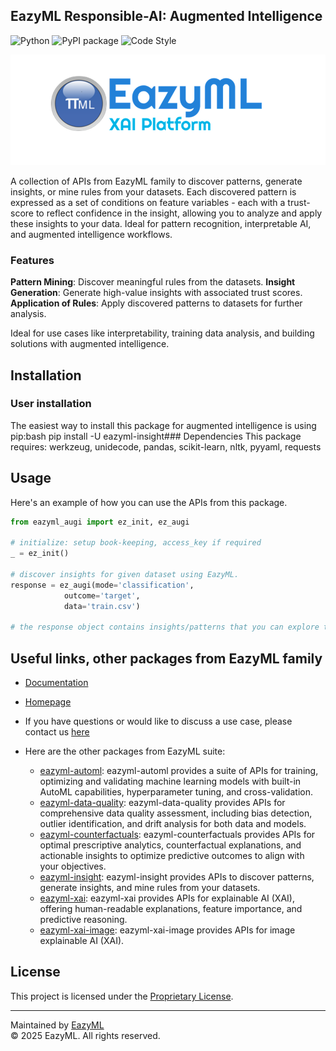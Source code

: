 ## EazyML Responsible-AI: Augmented Intelligence
![Python](https://img.shields.io/badge/python-3.8%20%7C%203.9%20%7C%203.10%20%7C%203.11%20%7C%203.12-blue)  ![PyPI package](https://img.shields.io/badge/pypi%20package-0.0.46-brightgreen) ![Code Style](https://img.shields.io/badge/code%20style-black-black)

![EazyML](https://github.com/EazyML/eazyml-docs/raw/refs/heads/master/EazyML_logo.png)

A collection of APIs from EazyML family to discover patterns, generate insights, or mine rules from your datasets. Each discovered pattern is expressed as a set of conditions on feature variables - each with a trust-score to reflect confidence in the insight, allowing you to analyze and apply these insights to your data. Ideal for pattern recognition, interpretable AI, and augmented intelligence workflows.

### Features
**Pattern Mining**: Discover meaningful rules from the  datasets.
**Insight Generation**: Generate high-value insights with associated trust scores.
**Application of Rules**: Apply discovered patterns to datasets for further analysis.

Ideal for use cases like interpretability, training data analysis, and building solutions with augmented intelligence.

## Installation
### User installation
The easiest way to install this package for augmented intelligence is using pip:bash
pip install -U eazyml-insight### Dependencies
This package requires:
werkzeug,
unidecode,
pandas,
scikit-learn,
nltk,
pyyaml,
requests

## Usage
Here's an example of how you can use the APIs from this package.
```python
from eazyml_augi import ez_init, ez_augi

# initialize: setup book-keeping, access_key if required 
_ = ez_init()

# discover insights for given dataset using EazyML.
response = ez_augi(mode='classification',
            outcome='target',
            data='train.csv')

# the response object contains insights/patterns that you can explore to integrate in your augmented intelligence workflows.You can find more information in the [documentation](https://eazyml.readthedocs.io/en/latest/packages/eazyml_augi.html).
```

## Useful links, other packages from EazyML family
- [Documentation](https://docs.eazyml.com)
- [Homepage](https://eazyml.com)
- If you have questions or would like to discuss a use case, please contact us [here](https://eazyml.com/trust-in-ai)
- Here are the other packages from EazyML suite:

    - [eazyml-automl](https://pypi.org/project/eazyml/): eazyml-automl provides a suite of APIs for training, optimizing and validating machine learning models with built-in AutoML capabilities, hyperparameter tuning, and cross-validation.
    - [eazyml-data-quality](https://pypi.org/project/eazyml-dq/): eazyml-data-quality provides APIs for comprehensive data quality assessment, including bias detection, outlier identification, and drift analysis for both data and models.
    - [eazyml-counterfactuals](https://pypi.org/project/eazyml-cf/): eazyml-counterfactuals provides APIs for optimal prescriptive analytics, counterfactual explanations, and actionable insights to optimize predictive outcomes to align with your objectives.
    - [eazyml-insight](https://pypi.org/project/eazyml-augi/): eazyml-insight provides APIs to discover patterns, generate insights, and mine rules from your datasets.
    - [eazyml-xai](https://pypi.org/project/eazyml-xai/): eazyml-xai provides APIs for explainable AI (XAI), offering human-readable explanations, feature importance, and predictive reasoning.
    - [eazyml-xai-image](https://pypi.org/project/eazyml-xai-image/): eazyml-xai-image provides APIs for image explainable AI (XAI).

## License
This project is licensed under the [Proprietary License](https://github.com/EazyML/eazyml-docs/blob/master/LICENSE).

---

Maintained by [EazyML](https://eazyml.com)  
© 2025 EazyML. All rights reserved.